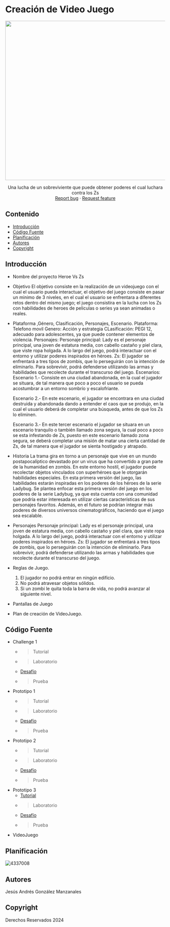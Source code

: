 # Creación de Video Juego
<p align="center">
    <img src="https://img.freepik.com/fotos-premium/persona-sosteniendo-controlador-juego-controlado-juego-fondo_1301236-57491.jpg" alt="Logo" width=1200 height=500>

  <p align="center">
    Una lucha de un sobreviviente que puede obtener poderes el cual luchara contra los Zs
    <br>
    <a href="https://reponame/issues/new?template=bug.md">Report bug</a>
    ·
    <a href="https://reponame/issues/new?template=feature.md&labels=feature">Request feature</a>
  </p>
</p>


## Contenido

- [Introducción](#introducción)
- [Código Fuente](#código-fuente)
- [Planificación](#planificación)
- [Autores](#autores)
- [Copyright](#copyright)


## Introducción

- Nombre del proyecto
  Heroe Vs Zs
  
- Objetivo
  El objetivo consiste en la realización de un videojuego con el cual el usuario pueda interactuar, el objetivo del juego consiste en pasar un minimo de 3 niveles, en el cual el usuario se enfrentara a diferentes retos dentro del mismo juego; el juego consistira en 
  la lucha con los Zs con habilidades de heroes de peliculas o series ya sean animadas o reales.
  
- Plataforma ,Género, Clasificación, Personajes, Escenario.
  Plataforma: Telefono movil
  Genero: Acción y estrategia
  CLasificación: PEGI 12, adecuado para adolescentes, ya que puede contener elementos de violencia.
  Personajes:
  Personaje principal: Lady es el personaje principal, una joven de estatura media, con cabello castaño y piel clara, que viste ropa holgada. A lo largo del juego, podrá interactuar con el entorno y utilizar poderes inspirados en héroes.
  Zs: El jugador se enfrentará a tres tipos de zombis, que lo perseguirán con la intención de eliminarlo. Para sobrevivir, podrá defenderse utilizando las armas y habilidades que recolecte durante el transcurso del juego.
  Escenarios:
  Escenario 1.- Consiste en una ciudad abandonada, en la cual el jugador se situara, de tal manera que poco a poco el usuario se pueda acostumbrar a un entorno sombrío y escalofriante.

  Escenario 2.- En este escenario, el jugador se encontrara en una ciudad destruida y abandonada dando a entender el caos que se produjo, en la cual el usuario deberá de completar una búsqueda, antes de que los Zs lo eliminen.

  Escenario 3.- En este tercer escenario el jugador se situara en un escenario tranquilo o también llamado zona segura, la cual poco a poco se esta infestando de Zs, puesto en este escenario llamado zona segura, se deberá completar una misión de matar una cierta 
  cantidad de Zs, de tal manera que el jugador se sienta hostigado y atrapado.
  
- Historia
  La trama gira en torno a un personaje que vive en un mundo postapocalíptico devastado por un virus que ha convertido a gran parte de la humanidad en zombis. En este entorno hostil, el jugador puede recolectar objetos vinculados con superhéroes que le otorgarán 
  habilidades especiales. En esta primera versión del juego, las habilidades estarán inspiradas en los poderes de los héroes de la serie Ladybug.
  Se plantea enfocar esta primera versión del juego en los poderes de la serie Ladybug, ya que esta cuenta con una comunidad que podría estar interesada en utilizar ciertas características de sus personajes favoritos. Además, en el futuro se podrían integrar más 
  poderes de diversos universos cinematográficos, haciendo que el juego sea escalable.

- Personajes
   Personaje principal: Lady es el personaje principal, una joven de estatura media, con cabello castaño y piel clara, que viste ropa holgada. A lo largo del juego, podrá interactuar con el entorno y utilizar poderes inspirados en héroes.
   Zs: El jugador se enfrentará a tres tipos de zombis, que lo perseguirán con la intención de eliminarlo. Para sobrevivir, podrá defenderse utilizando las armas y habilidades que recolecte durante el transcurso del juego.

- Reglas de Juego.
  1.	El jugador no podrá entrar en ningún edificio.
  2.	No podrá atravesar objetos sólidos.
  3.	Si un zombi le quita toda la barra de vida, no podrá avanzar al siguiente nivel.

- Pantallas de Juego
  
- Plan de creación de VideoJuego.

## Código Fuente

* Challenge 1
  * > Tutorial
  * > Laboratorio
  * <a href="https://drive.google.com/drive/folders/1kTmm2wWKETBO4kEuS5BdSHTO-lr3gzvE?usp=sharing"> Desafío </a>
  * > Prueba
* Prototipo 1
  * > Tutorial
  * > Laboratorio
  * <a href="https://drive.google.com/drive/folders/1kTmm2wWKETBO4kEuS5BdSHTO-lr3gzvE?usp=sharing"> Desafío </a>
  * > Prueba
* Prototipo 2
   * > Tutorial
  * > Laboratorio
  * <a href="https://drive.google.com/drive/folders/1kTmm2wWKETBO4kEuS5BdSHTO-lr3gzvE?usp=sharing"> Desafío </a>
  * > Prueba
* Prototipo 3
  * <a href="https://drive.google.com/drive/folders/1ydCeMvtaWvbhO5oPTDYGxgLE35KmBGDi?usp=sharing"> Tutorial</a>
  * > Laboratorio
  * <a href="https://drive.google.com/drive/folders/1ydCeMvtaWvbhO5oPTDYGxgLE35KmBGDi?usp=sharing"> Desafío </a>
  * > Prueba
* VideoJuego

## Planificación

![4337008](https://user-images.githubusercontent.com/8560750/195951617-083a7e4d-323d-47b5-8e5e-529ded31bc06.jpg)

## Autores
Jesús Andrés González Manzanales
## Copyright
Derechos Reservados 2024

